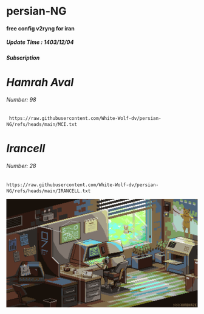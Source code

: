 # persian-NG

#### free config v2ryng for iran


<h5>Update Time : 1403/12/04</h5>

##### Subscription

  # *****Hamrah Aval*****

<h6>Number: 98 </h6>

     https://raw.githubusercontent.com/White-Wolf-dv/persian-NG/refs/heads/main/MCI.txt

# *****Irancell*****

<h6>Number: 28 </h6>

    https://raw.githubusercontent.com/White-Wolf-dv/persian-NG/refs/heads/main/IRANCELL.txt

<p align="center">
<img  src="https://github.com/White-Wolf-dv/White-Wolf-dv/blob/main/14.gif">
</p>
